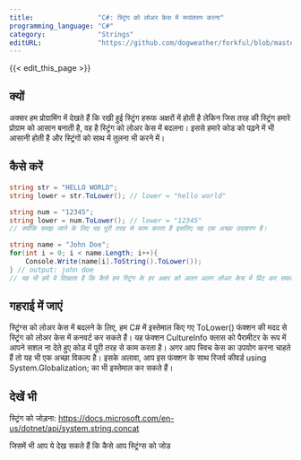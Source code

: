 ```yaml
---
title:                "C#: स्ट्रिंग को लोअर केस में रूपांतरण करना"
programming_language: "C#"
category:             "Strings"
editURL:              "https://github.com/dogweather/forkful/blob/master/content/hi/c-sharp/converting-a-string-to-lower-case.md"
---
```


{{< edit_this_page >}}

## क्यों

अक्सर हम प्रोग्रामिंग में देखते हैं कि रखी हुई स्ट्रिंग हरूफ अक्षरों में होती है लेकिन जिस तरह की स्ट्रिंग हमारे प्रोग्राम को आसान बनाती है, वह है स्ट्रिंग को लोअर केस में बदलना। इससे हमारे कोड को पढ़ने में भी आसानी होती है और स्ट्रिंगों को साथ में तुलना भी करने में।

## कैसे करें

```C#
string str = "HELLO WORLD";
string lower = str.ToLower(); // lower = "hello world"

string num = "12345";
string lower = num.ToLower(); // lower = "12345" 
// क्योंकि समझ जाने के लिए यह पूरी तरह से काम करता है इसलिए यह एक अच्छा उदाहरण है।

string name = "John Doe";
for(int i = 0; i < name.Length; i++){
    Console.Write(name[i].ToString().ToLower());   
} // output: john doe
// यह भी हमें ये दिखाता है कि कैसे हम स्ट्रिंग के हर अक्षर को अलग अलग लोअर केस में प्रिंट कर सकते हैं।
```

## गहराई में जाएं

स्ट्रिंग्स को लोअर केस में बदलने के लिए, हम C# में इस्तेमाल किए गए ToLower() फंक्शन की मदद से स्ट्रिंग को लोअर केस में कनवर्ट कर सकते हैं। यह फंक्शन CultureInfo क्लास को पैरामीटर के रूप में आपने सशल ना देते हुए कोड में पूरी तरह से काम करता है। अगर आप स्विच केस का उपयोग करना चाहते हैं तो यह भी एक अच्छा विकल्प है। इसके अलावा, आप इस फंक्शन के साथ रिजर्व कीवर्ड using System.Globalization; का भी इस्तेमाल कर सकते हैं।

## देखें भी

स्ट्रिंग को जोड़ना: https://docs.microsoft.com/en-us/dotnet/api/system.string.concat

जिसमें भी आप ये देख सकते हैं कि कैसे आप स्ट्रिंग्स को जोड